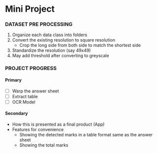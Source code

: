 # Mini Project

### DATASET PRE PROCESSING

1. Organize each data class into folders
2. Convert the existing resolution to square resolution
   - Crop the long side from both side to match the shortest side
3. Standardize the resolution (say 49x49)
4. May add threshold after converting to greyscale


### PROJECT PROGRESS

#### Primary
- [ ] Warp the answer sheet 
- [ ] Extract table
- [ ] OCR Model

#### Secondary
- How this is presented as a final product (App)
- Features for convenience
    - Showing the detected marks in a table format same as the answer sheet
    - Showing the total marks